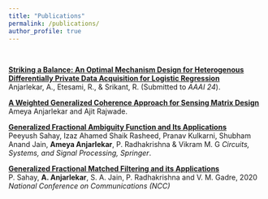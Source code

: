 ```yaml
---
title: "Publications"
permalink: /publications/
author_profile: true
---
```

<br>

<b> [Striking a Balance: An Optimal Mechanism Design for Heterogenous Differentially Private Data Acquisition for Logistic Regression](https://arxiv.org/abs/2309.10340)</b> <br>
Anjarlekar, A., Etesami, R., & Srikant, R. (Submitted to <i>AAAI 24</i>).

<b> [A Weighted Generalized Coherence Approach for Sensing Matrix Design](https://arxiv.org/abs/2110.02645)</b> <br>
Ameya Anjarlekar and Ajit Rajwade.

<b>[Generalized Fractional Ambiguity Function and Its Applications](http://ameyanjarlekar.github.io/files/GFAF.pdf)</b> <br> 
Peeyush Sahay, Izaz Ahamed Shaik Rasheed, Pranav Kulkarni, Shubham Anand Jain, <b>Ameya Anjarlekar</b>, P. Radhakrishna & Vikram M. G
<i>Circuits, Systems, and Signal Processing, Springer</i>.

<b>[Generalized Fractional Matched Filtering and its Applications](https://ieeexplore.ieee.org/document/9055991)</b> <br> 
P. Sahay, <b>A. Anjarlekar</b>, S. A. Jain, P. Radhakrishna and V. M. Gadre, 2020 <i>National Conference on Communications (NCC)</i>


